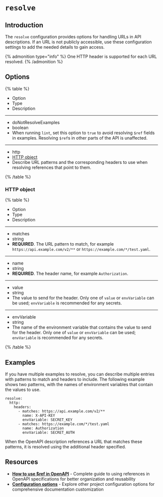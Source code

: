 # `resolve`

## Introduction

The `resolve` configuration provides options for handling URLs in API descriptions.
If an URL is not publicly accessible, use these configuration settings to add the needed details to gain access.

{% admonition type="info" %}
One HTTP header is supported for each URL resolved.
{% /admonition %}

## Options

{% table %}

- Option
- Type
- Description

---

- doNotResolveExamples
- boolean
- When running `lint`, set this option to `true` to avoid resolving `$ref` fields in examples. Resolving `$ref`s in other parts of the API is unaffected.

---

- http
- [HTTP object](#http-object)
- Describe URL patterns and the corresponding headers to use when resolving references that point to them.

{% /table %}

### HTTP object

{% table %}

- Option
- Type
- Description

---

- matches
- string
- **REQUIRED**. The URL pattern to match, for example `https://api.example.com/v2/**` or `https://example.com/*/test.yaml`.

---

- name
- string
- **REQUIRED**. The header name, for example `Authorization`.

---

- value
- string
- The value to send for the header. Only one of `value` or `envVariable` can be used; `envVariable` is recommended for any secrets.

---

- envVariable
- string
- The name of the environment variable that contains the value to send for the header. Only one of `value` or `envVariable` can be used; `envVariable` is recommended for any secrets.

{% /table %}

## Examples

If you have multiple examples to resolve, you can describe multiple entries with patterns to match and headers to include.
The following example shows two patterns, with the names of environment variables that contain the values to use.

```text
resolve:
  http:
    headers:
      - matches: https://api.example.com/v2/**
        name: X-API-KEY
        envVariable: SECRET_KEY
      - matches: https://example.com/*/test.yaml
        name: Authorization
        envVariable: SECRET_AUTH
```

When the OpenAPI description references a URL that matches these patterns, it is resolved using the additional header specified.

## Resources

- **[How to use $ref in OpenAPI](https://redocly.com/docs/resources/ref-guide/)** - Complete guide to using references in OpenAPI specifications for better organization and reusability
- **[Configuration options](../index.md)** - Explore other project configuration options for comprehensive documentation customization
